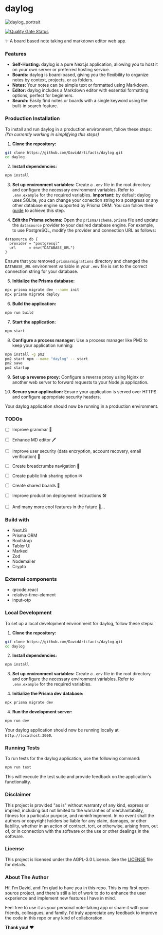 # daylog

![daylog_portrait](resources/readme_portrait.jpg)

[![Quality Gate Status](https://sonarcloud.io/api/project_badges/measure?project=DavidArtifacts_daylog&metric=alert_status&token=1529b8fe211c12502aa1526794318552b6acaaf8)](https://sonarcloud.io/summary/new_code?id=DavidArtifacts_daylog)

✨ A board based note taking and markdown editor web app.

### Features

- **Self-Hosting:** daylog is a pure Next.js application, allowing you to host it on your own server or preferred hosting service.
- **Boards:** daylog is board-based, giving you the flexibility to organize notes by context, projects, or as folders.
- **Notes:** Your notes can be simple text or formatted using Markdown.
- **Editor:** daylog includes a Markdown editor with essential formatting options, perfect for beginners.
- **Search:** Easily find notes or boards with a single keyword using the built-in search feature.

### Production Installation

To install and run daylog in a production environment, follow these steps:
*(I'm currently working in simplifying this steps)*

1. **Clone the repository:**
  ```bash
  git clone https://github.com/DavidArtifacts/daylog.git
  cd daylog
  ```

2. **Install dependencies:**
  ```bash
  npm install
  ```

3. **Set up environment variables:**
  Create a `.env` file in the root directory and configure the necessary environment variables. Refer to `.env.example` for the required variables. 
  **Important:** by default daylog uses SQLite, you can change your conection string to a postgress or any other database engine supported by Prisma ORM. You can follow their [guide](https://www.prisma.io/docs/orm/reference/connection-urls) to achieve this step.

4. **Edit the Prisma schema:**
  Open the `prisma/schema.prisma` file and update the `datasource` provider to your desired database engine. For example, to use PostgreSQL, modify the provider and connection URL as follows:
  ```prisma
  datasource db {
    provider = "postgresql"
    url      = env("DATABASE_URL")
  }
  ```
  Ensure that you removed `prisma/migrations` directory and changed the `DATABASE_URL` environment variable in your `.env` file is set to the correct connection string for your database.

5. **Initialize the Prisma database:**
  ```bash
  npx prisma migrate dev --name init
  npx prisma migrate deploy
  ```

6. **Build the application:**
  ```bash
  npm run build
  ```

7. **Start the application:**
  ```bash
  npm start
  ```

8. **Configure a process manager:**
  Use a process manager like PM2 to keep your application running:
  ```bash
  npm install -g pm2
  pm2 start npm --name "daylog" -- start
  pm2 save
  pm2 startup
  ```

9. **Set up a reverse proxy:**
  Configure a reverse proxy using Nginx or another web server to forward requests to your Node.js application.

10. **Secure your application:**
  Ensure your application is served over HTTPS and configure appropriate security headers.

Your daylog application should now be running in a production environment.

### TODOs
- [ ] Improve grammar 📖
- [ ] Enhance MD editor 🖊
- [ ] Improve user security (data encryption, account recovery, email verification) 🔐
- [ ] Create breadcrumbs navigation 🚢
- [ ] Create public link sharing option ✉
- [ ] Create shared boards 📰
- [ ] Improve production deployment instructions 🛠
- [ ] And many more cool features in the future 🚀...


### Build with

- NextJS
- Prisma ORM
- Bootstrap
- Tabler UI
- Marked
- Zod
- Nodemailer
- Crypto

### External components

- qrcode.react
- relative-time-element
- input-otp

### Local Development

To set up a local development environment for daylog, follow these steps:

1. **Clone the repository:**
  ```bash
  git clone https://github.com/DavidArtifacts/daylog.git
  cd daylog
  ```

2. **Install dependencies:**
  ```bash
  npm install
  ```

3. **Set up environment variables:**
  Create a `.env` file in the root directory and configure the necessary environment variables. Refer to `.env.example` for the required variables.

5. **Initialize the Prisma dev database:**
  ```bash
  npx prisma migrate dev
  ```

4. **Run the development server:**
  ```bash
  npm run dev
  ```

Your daylog application should now be running locally at `http://localhost:3000`.

### Running Tests

To run tests for the daylog application, use the following command:
```bash
npm run test
```

This will execute the test suite and provide feedback on the application's functionality.

### Disclaimer

This project is provided "as is" without warranty of any kind, express or implied, including but not limited to the warranties of merchantability, fitness for a particular purpose, and noninfringement. In no event shall the authors or copyright holders be liable for any claim, damages, or other liability, whether in an action of contract, tort, or otherwise, arising from, out of, or in connection with the software or the use or other dealings in the software.

### License

This project is licensed under the AGPL-3.0 License. See the [LICENSE](LICENSE) file for details.


### About The Author
Hi! I'm David, and I'm glad to have you in this repo. This is my first open-source project, and there's still a lot of work to do to enhance the user experience and implement new features I have in mind.

Feel free to use it as your personal note-taking app or share it with your friends, colleagues, and family. I’d truly appreciate any feedback to improve the code in this repo or any kind of collaboration.

**Thank you!** ❤
